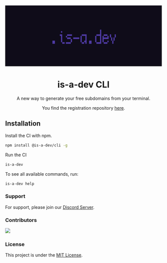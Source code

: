 <p align="center">
  <img src="https://raw.githubusercontent.com/is-a-dev/register/main/media/banner.png" height="196">
</p>

<h1 align="center">is-a-dev CLI</h1>
<p align="center">A new way to generate your free subdomains from your terminal.</p>
<p align="center">You find the registration repository <a href="https://github.com/is-a-dev/register">here</a>.</p>

## Installation
Install the CI with npm.

```bash
npm install @is-a-dev/cli -g
```

Run the CI

```bash
is-a-dev
```

To see all available commands, run:

```bash
is-a-dev help
```

### Support
For support, please join our [Discord Server](https://discord.gg/PZCGHz4RhQ).

### Contributors

<a href="https://github.com/andrewstech/is-a-dev-cli/graphs/contributors">
  <img src="https://contrib.rocks/image?repo=andrewstech/is-a-dev-cli" />
</a>

### License
This project is under the [MIT License](https://choosealicense.com/licenses/mit/).
